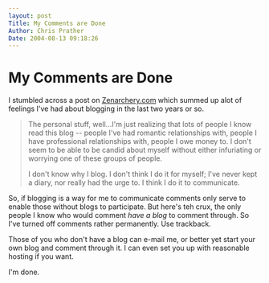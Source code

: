 ```yaml
---
layout: post
Title: My Comments are Done  
Author: Chris Prather
Date: 2004-08-13 09:18:26
---
```


# My Comments are Done
I stumbled across a post on <a title="Zenarchery.com" href="http://www.zenarchery.com/archives/001573.html">Zenarchery.com</a>
which summed up alot of feelings I've had about blogging in the last two years or so.

<blockquote>
The personal stuff, well...I'm just realizing that lots of people I know read this blog -- people I've had romantic relationships with, people I have professional relationships with, people I owe money to. I don't seem to be able to be candid about myself without either infuriating or worrying one of these groups of people.

I don't know why I blog. I don't think I do it for myself; I've never kept a diary, nor really had the urge to. I think I do it to communicate.
</blockquote>

So, if blogging is a way for me to communicate comments only serve to enable those without blogs to participate. But here's teh crux, the only people I know who would comment *have a blog* to comment through. So I've turned off comments rather permanently. Use trackback.

Those of you who don't have a blog can e-mail me, or better yet start your own blog and comment through it. I can even set you up with reasonable hosting if you want.

I'm done.
